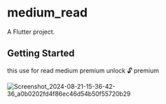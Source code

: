 # medium_read

A Flutter project.

## Getting Started

this use for read medium premium 
unlock 🔓 premium 

![Screenshot_2024-08-21-15-36-42-36_a0b0202fd4f86ec46d54b50f55720b29](https://github.com/user-attachments/assets/4240f118-8bd4-4363-b8c1-d3514aaddb04)
